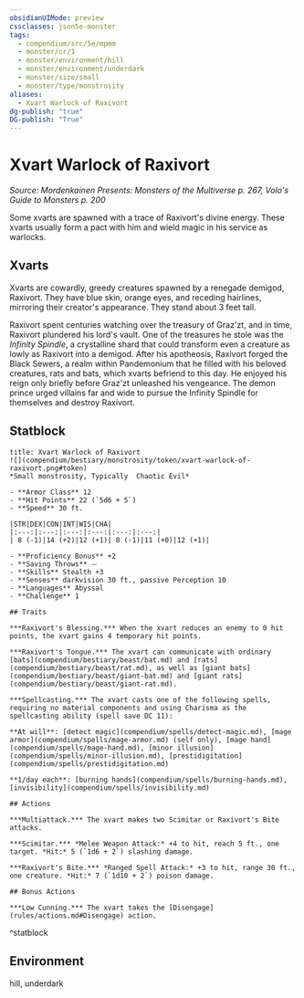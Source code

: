 ```yaml
---
obsidianUIMode: preview
cssclasses: json5e-monster
tags:
  - compendium/src/5e/mpmm
  - monster/cr/1
  - monster/environment/hill
  - monster/environment/underdark
  - monster/size/small
  - monster/type/monstrosity
aliases:
  - Xvart Warlock of Raxivort
dg-publish: "true"
DG-publish: "True"
---
```

# Xvart Warlock of Raxivort
*Source: Mordenkainen Presents: Monsters of the Multiverse p. 267, Volo's Guide to Monsters p. 200*  

Some xvarts are spawned with a trace of Raxivort's divine energy. These xvarts usually form a pact with him and wield magic in his service as warlocks.

## Xvarts

Xvarts are cowardly, greedy creatures spawned by a renegade demigod, Raxivort. They have blue skin, orange eyes, and receding hairlines, mirroring their creator's appearance. They stand about 3 feet tall.

Raxivort spent centuries watching over the treasury of Graz'zt, and in time, Raxivort plundered his lord's vault. One of the treasures he stole was the *Infinity Spindle*, a crystalline shard that could transform even a creature as lowly as Raxivort into a demigod. After his apotheosis, Raxivort forged the Black Sewers, a realm within Pandemonium that he filled with his beloved creatures, rats and bats, which xvarts befriend to this day. He enjoyed his reign only briefly before Graz'zt unleashed his vengeance. The demon prince urged villains far and wide to pursue the Infinity Spindle for themselves and destroy Raxivort.

## Statblock

```ad-statblock
title: Xvart Warlock of Raxivort
![](compendium/bestiary/monstrosity/token/xvart-warlock-of-raxivort.png#token)
*Small monstrosity, Typically  Chaotic Evil*

- **Armor Class** 12 
- **Hit Points** 22 (`5d6 + 5`)
- **Speed** 30 ft.

|STR|DEX|CON|INT|WIS|CHA|
|:---:|:---:|:---:|:---:|:---:|:---:|
| 8 (-1)|14 (+2)|12 (+1)| 8 (-1)|11 (+0)|12 (+1)|

- **Proficiency Bonus** +2
- **Saving Throws** ⏤
- **Skills** Stealth +3
- **Senses** darkvision 30 ft., passive Perception 10
- **Languages** Abyssal
- **Challenge** 1

## Traits

***Raxivort's Blessing.*** When the xvart reduces an enemy to 0 hit points, the xvart gains 4 temporary hit points.

***Raxivort's Tongue.*** The xvart can communicate with ordinary [bats](compendium/bestiary/beast/bat.md) and [rats](compendium/bestiary/beast/rat.md), as well as [giant bats](compendium/bestiary/beast/giant-bat.md) and [giant rats](compendium/bestiary/beast/giant-rat.md).

***Spellcasting.*** The xvart casts one of the following spells, requiring no material components and using Charisma as the spellcasting ability (spell save DC 11):

**At will**: [detect magic](compendium/spells/detect-magic.md), [mage armor](compendium/spells/mage-armor.md) (self only), [mage hand](compendium/spells/mage-hand.md), [minor illusion](compendium/spells/minor-illusion.md), [prestidigitation](compendium/spells/prestidigitation.md)

**1/day each**: [burning hands](compendium/spells/burning-hands.md), [invisibility](compendium/spells/invisibility.md)

## Actions

***Multiattack.*** The xvart makes two Scimitar or Raxivort's Bite attacks.

***Scimitar.*** *Melee Weapon Attack:* +4 to hit, reach 5 ft., one target. *Hit:* 5 (`1d6 + 2`) slashing damage.

***Raxivort's Bite.*** *Ranged Spell Attack:* +3 to hit, range 30 ft., one creature. *Hit:* 7 (`1d10 + 2`) poison damage.

## Bonus Actions

***Low Cunning.*** The xvart takes the [Disengage](rules/actions.md#Disengage) action.
```
^statblock

## Environment

hill, underdark